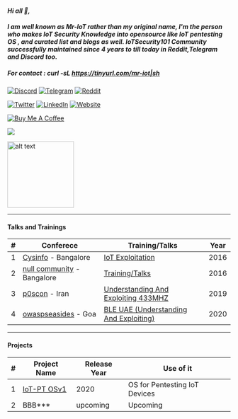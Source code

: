#### ***Hi all 👋,***
#### ***I am well known as Mr-IoT rather than my original name, I'm the person who makes IoT Security Knowledge into opensource like IoT pentesting OS , and curated list and blogs as well. IoTSecurity101 Community successfully maintained since 4 years to till today in Reddit,Telegram and Discord too.***

##### For contact : curl -sL https://tinyurl.com/mr-iot|sh 



[![Discord](https://img.shields.io/badge/Discord-5865F2?style=for-the-badge&logo=discord&logoColor=white)](https://discord.gg/WRPePTBS2Q) [![Telegram](https://img.shields.io/badge/Telegram-2CA5E0?style=for-the-badge&logo=telegram&logoColor=white)](https://t.co/PyzNrnQVSM) [![Reddit](https://img.shields.io/badge/Reddit-FF4500?style=for-the-badge&logo=reddit&logoColor=white)](https://t.co/NPkAl8bPB3) 

[![Twitter](https://img.shields.io/badge/Twitter-1DA1F2?style=for-the-badge&logo=twitter&logoColor=white)](https://twitter.com/v33riot) [![LinkedIn](https://img.shields.io/badge/LinkedIn-0077B5?style=for-the-badge&logo=linkedin&logoColor=white)](https://www.linkedin.com/in/veeraiot/)  [![Website](https://img.shields.io/badge/website-000000?style=for-the-badge&logo=About.me&logoColor=white)](https://www.iotpentest.com/)

<a href="https://www.buymeacoffee.com/v33ru" target="_blank"><img src="https://bmc-cdn.nyc3.digitaloceanspaces.com/BMC-button-images/custom_images/orange_img.png" alt="Buy Me A Coffee" style="height: auto !important;width: auto !important;" ></a>

![](https://komarev.com/ghpvc/?username=v33ru)

<img src="https://github.com/V33RU/IoTSecurity101/blob/master/Logos/IoT101-2.jpg" alt="alt text" title="image Title" width="150"/>

--------------------------------------------------------------------------------------------------------------------------

#### Talks and Trainings 
| # | Conferece | Training/Talks | Year |
| ---|---|---|---|
|1| [Cysinfo](https://cysinfo.com/) - Bangalore | [IoT Exploitation](https://cysinfo.com/8th-meetup-iot-exploitation/) | 2016
|2|[null community](null.community) - Bangalore | [Training/Talks](https://null.community/profile/3556-veerababu-mr-iot) | 2016
|3|[p0scon](https://www.poscon.ir) - Iran | [Understanding And Exploiting 433MHZ](https://www.poscon.ir/2019/) | 2019
|4|[owaspseasides](https://www.owaspseasides.com/) - Goa |[BLE UAE (Understanding And Exploiting)](https://www.owaspseasides.com/sessions/ble_uae/) | 2020

------------------------------------------------------------------------------------------------------------------------------

#### Projects 
|#| Project Name | Release Year | Use of it |
| ---|---|---|---|
|1| [IoT-PT OSv1](https://github.com/IoT-PTv/IoT-PT) | 2020 | OS for Pentesting IoT Devices |
|2| BBB*** | upcoming| Upcoming|


